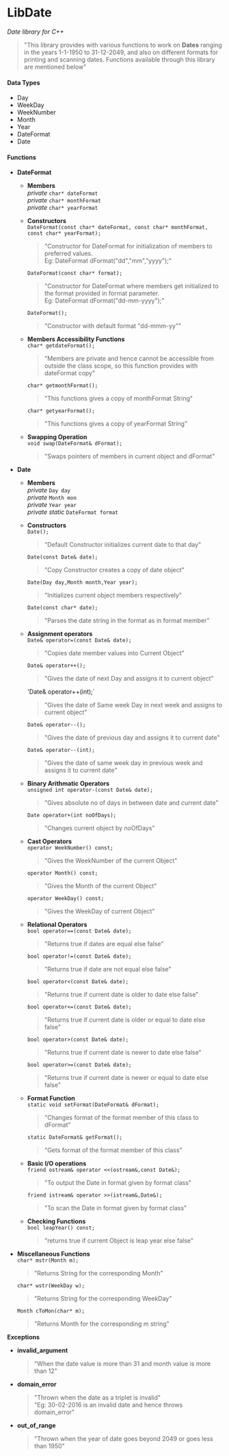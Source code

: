 # LibDate

_Date library for C++_

>"This library provides with various functions to work on **Dates** ranging in the years 1-1-1950 to 31-12-2049, and also on different formats for printing and scanning dates. Functions available through this library are mentioned below"

#### Data Types
* Day
* WeekDay
* WeekNumber
* Month
* Year
* DateFormat
* Date

#### Functions

* **DateFormat**

    * **Members**  
        _private_ `char* dateFormat`   
        _private_ `char* monthFormat`   
        _private_ `char* yearFormat`
	* **Constructors**  
        `DateFormat(const char* dateFormat,
                    const char* monthFormat,
                    const char* yearFormat);`   
        >"Constructor for DateFormat for initialization of members to preferred values.  
Eg: DateFormat dFormat("dd","mm","yyyy");"  

        `DateFormat(const char* format);`  
        >"Constructor for DateFormat where members get initialized to the format provided in format parameter.  
Eg: DateFormat dFormat("dd-mm-yyyy");"  

		`DateFormat();`  
		>"Constructor with default format "dd-mmm-yy""  
		
	* **Members Accessibility Functions**  
		`char* getdateFormat();`  
		>"Members are private and hence cannot be accessible from outside the class scope, so this function provides with dateFormat copy"  

		`char* getmonthFormat();`
		>"This functions gives a copy of monthFormat String"  
		
		`char* getyearFormat();`  
		>"This functions gives a copy of yearFormat String"  
		
	* **Swapping Operation**  
		`void swap(DateFormat& dFormat);`  
		>"Swaps pointers of members in current object and dFormat"   


* **Date**

	* **Members**  
		_private_ `Day day`  
		_private_ `Month mon`  
		_private_ `Year year`  
		_private_ _static_ `DateFormat format`  
	* **Constructors**  
		`Date();`  
		>"Default Constructor initializes current date to that day"  

		`Date(const Date& date);`  
		>"Copy Constructor creates a copy of date object"  

		`Date(Day day,Month month,Year year);`  
		>"Initializes current object members respectively"  

		`Date(const char* date);`  
		>"Parses the date string in the format as in format member"  

	* **Assignment operators**  
		`Date& operator=(const Date& date);`  
		>"Copies date member values into Current Object"  

		`Date& operator++();`
		>"Gives the date of next Day and assigns it to current object"  

		'Date& operator++(int);`  
		>"Gives the date of Same week Day in next week and assigns to current object"  

		`Date& operator--();`
		>"Gives the date of previous day and assigns it to current date"  

		`Date& operator--(int);`  
		>"Gives the date of same week day in previous week and assigns it to current date"  

	* **Binary Arithmatic Operators**  
		`unsigned int operator-(const Date& date);`  
		>"Gives absolute no of days in between date and current date"  

		`Date operator+(int noOfDays);`  
		>"Changes current object by noOfDays"  

	* **Cast Operators**  
		`operator WeekNumber() const;`  
		>"Gives the WeekNumber of the current Object"  
		
		`operator Month() const;`
		>"Gives the Month of the current Object"  
		
		`operator WeekDay() const;`  
		>"Gives the WeekDay of current Object"  

	* **Relational Operators**  
		`bool operator==(const Date& date);`  
		>"Returns true if dates are equal else false"  

		`bool operator!=(const Date& date);`  
		>"Returns true if date are not equal else false"  

		`bool operator<(const Date& date);`  
		>"Returns true if current date is older to date else false"  

		`bool operator<=(const Date& date);`  
		>"Returns true if current date is older or equal to date else false"  

		`bool operator>(const Date& date);`  
		>"Returns true if current date is newer to date else false"  

		`bool operator>=(const Date& date);`  
		>"Returns true if current date is newer or equal to date else false"  

	* **Format Function**  
		`static void setFormat(DateFormat& dFormat);`  
		>"Changes format of the format member of this class to dFormat"  

		`static DateFormat& getFormat();`  
		>"Gets format of the format member of this class"  

	* **Basic I/O operations**  
		`friend ostream& operator <<(ostream&,const Date&);`  
		>"To output the Date in format given by format class"  

		`friend istream& operator >>(istream&,Date&);`  
		>"To scan the Date in format given by format class"  

	* **Checking Functions**  
		`bool leapYear() const;`  
		>"returns true if current Object is leap year else false"  

* **Miscellaneous Functions**  
	`char* mstr(Month m);`  
	>"Returns String for the corresponding Month"  

	`char* wstr(WeekDay w);`  
	>"Returns String for the corresponding WeekDay"  

	`Month cToMon(char* m);`  
	>"Returns Month for the corresponding m string"  

**Exceptions**
* **invalid_argument**  
	>"When the date value is more than 31 and month value is more than 12"  

* **domain_error**  
	>"Thrown when the date as a triplet is invalid"  
	>"Eg: 30-02-2016 is an invalid date and hence throws domain_error"  

* **out_of_range**  
	>"Thrown when the year of date goes beyond 2049 or goes less than 1950"
